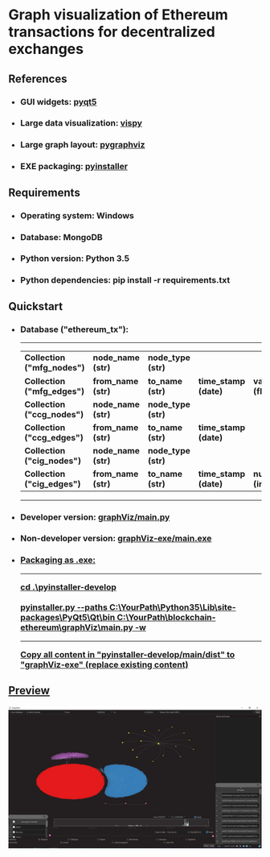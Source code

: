 <h1>Graph visualization of Ethereum transactions for decentralized exchanges</h1>

<h2>References</h2>
<ul>
<h3><li>GUI widgets: <a href="https://github.com/PyQt5/PyQt">pyqt5</a></li></h3>
<h3><li>Large data visualization: <a href="https://github.com/vispy/vispy">vispy</a></li></h3>
<h3><li>Large graph layout: <a href="https://github.com/pygraphviz/pygraphviz">pygraphviz</a></li></h3>
<h3><li>EXE packaging: <a href="https://github.com/pyinstaller/pyinstaller">pyinstaller</a></li></h3>
</ul>

<h2>Requirements</h2>
<ul>
<h3><li>Operating system: Windows</li></h3>
<h3><li>Database: MongoDB</li></h3>
<h3><li>Python version: Python 3.5</li></h3>
<h3><li>Python dependencies: pip install -r requirements.txt</li></h3>
</ul>

<h2>Quickstart</h2>
<ul>
<h3><li>
Database ("ethereum_tx"):<hr>
<table><tbody>
<tr><td>Collection ("mfg_nodes")</td><td>node_name (str)</td><td>node_type (str)</td></tr>
<tr><td>Collection ("mfg_edges")</td><td>from_name (str)</td><td>to_name (str)</td><td>time_stamp (date)</td><td>value_in_ether (float)</td></tr>
<tr><td>Collection ("ccg_nodes")</td><td>node_name (str)</td><td>node_type (str)</td></tr>
<tr><td>Collection ("ccg_edges")</td><td>from_name (str)</td><td>to_name (str)</td><td>time_stamp (date)</td></tr>
<tr><td>Collection ("cig_nodes")</td><td>node_name (str)</td><td>node_type (str)</td></tr>
<tr><td>Collection ("cig_edges")</td><td>from_name (str)</td><td>to_name (str)</td><td>time_stamp (date)</td><td>number_of_calls (int)</td></tr>
</tbody></table><hr>
</li></h3>
<h3><li>Developer version: <a href="./graphViz/main.py">graphViz/main.py</a></li></h3>
<h3><li>Non-developer version: <a href="./graphViz-exe/main.exe">graphViz-exe/main.exe</li></h3>
<h3><li>
Packaging as .exe:<hr>
cd .\pyinstaller-develop<br><br>
pyinstaller.py --paths C:\YourPath\Python35\Lib\site-packages\PyQt5\Qt\bin C:\YourPath\blockchain-ethereum\graphViz\main.py -w<hr>
Copy all content in "pyinstaller-develop/main/dist" to "graphViz-exe" (replace existing content)
</li></h3>
</ul>

<h2>Preview</h2>
<img src="./preview.png">
